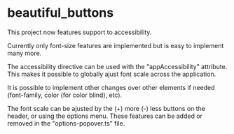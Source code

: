 # beautiful_buttons

This project now features support to accessibility.

Currently only font-size features are implemented but is easy to implement many more.

The accessibility directive can be used with the "appAccessibility" attribute. This makes it possible to globally ajust font scale across the application.

It is possible to implement other changes over other elements if needed (font-family, color (for color blind), etc).

The font scale can be ajusted by the (+) more (-) less buttons on the header, or using the options menu. These features can be added or removed in the "options-popover.ts" file.

